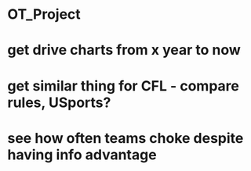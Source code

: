 # OT_Project

# get drive charts from x year to now
# get similar thing for CFL - compare rules, USports?
# see how often teams choke despite having info advantage
